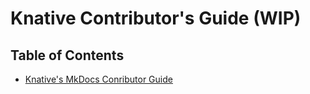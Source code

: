# Knative Contributor's Guide (WIP)

## Table of Contents

- [Knative's MkDocs Conributor Guide](./help/contributor/mkdocs-contributor-guide.md)

